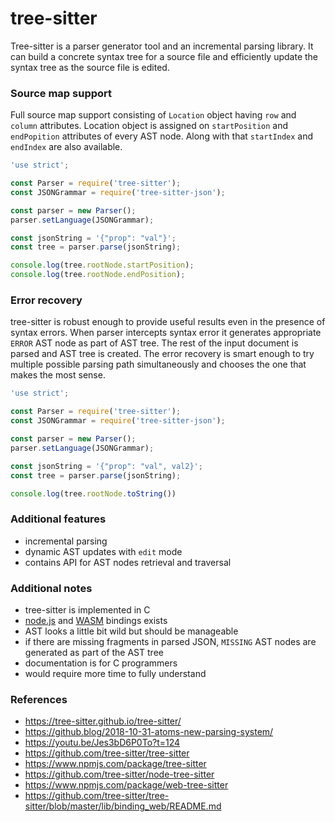 # tree-sitter

Tree-sitter is a parser generator tool and an incremental parsing library. It can build a concrete syntax tree for a source file and efficiently update the syntax tree as the source file is edited.

### Source map support

Full source map support consisting of `Location` object having `row` and `column` attributes.
Location object is assigned on `startPosition` and `endPopition` attributes of every AST node.
Along with that `startIndex` and `endIndex` are also available.

```js
'use strict';

const Parser = require('tree-sitter');
const JSONGrammar = require('tree-sitter-json');

const parser = new Parser();
parser.setLanguage(JSONGrammar);

const jsonString = '{"prop": "val"}';
const tree = parser.parse(jsonString);

console.log(tree.rootNode.startPosition);
console.log(tree.rootNode.endPosition);
```

### Error recovery

tree-sitter is robust enough to provide useful results even in the presence of syntax errors.
When parser intercepts syntax error it generates appropriate `ERROR` AST node as part of AST tree.
The rest of the input document is parsed and AST tree is created. The error recovery
is smart enough to try multiple possible parsing path simultaneously and chooses the one that makes the most sense.


```js
'use strict';

const Parser = require('tree-sitter');
const JSONGrammar = require('tree-sitter-json');

const parser = new Parser();
parser.setLanguage(JSONGrammar);

const jsonString = '{"prop": "val", val2}';
const tree = parser.parse(jsonString);

console.log(tree.rootNode.toString())
```

### Additional features

 - incremental parsing
 - dynamic AST updates with `edit` mode
 - contains API for AST nodes retrieval and traversal

### Additional notes

 - tree-sitter is implemented in C
 - [node.js](https://github.com/tree-sitter/node-tree-sitter) and [WASM](https://www.npmjs.com/package/web-tree-sitter) bindings exists
 - AST looks a little bit wild but should be manageable
 - if there are missing fragments in parsed JSON, `MISSING` AST nodes are generated as part of the AST tree
 - documentation is for C programmers
 - would require more time to fully understand

### References

 - https://tree-sitter.github.io/tree-sitter/
 - https://github.blog/2018-10-31-atoms-new-parsing-system/
 - https://youtu.be/Jes3bD6P0To?t=124
 - https://github.com/tree-sitter/tree-sitter
 - https://www.npmjs.com/package/tree-sitter
 - https://github.com/tree-sitter/node-tree-sitter
 - https://www.npmjs.com/package/web-tree-sitter
 - https://github.com/tree-sitter/tree-sitter/blob/master/lib/binding_web/README.md
